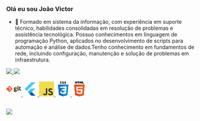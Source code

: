 ### Olá eu sou João Victor

- 🌱 Formado em sistema da informação, com experiência em suporte técnico, habilidades consolidadas em resolução de problemas e assistência tecnológica. Possuo conhecimentos em linguagem de programação Python, aplicados no desenvolvimento de scripts para automação e análise de dados.Tenho conhecimento em fundamentos de rede, incluindo configuração, manutenção e solução de problemas em infraestrutura. 

 <div>
  <a href="https://beacons.ai/JvictorSFS">
  <img height="180em" src="https://github-readme-stats.vercel.app/api?username=JvictorSFS&show_icons=true&theme=dark&include_all_commits=true&count_private=true"/>
  <img height="180em" src="https://github-readme-stats.vercel.app/api/top-langs/?username=JvictorSFS&layout=compact&langs_count=7&theme=dark"/>
</div>
  
  <div style="display: inline_block"><br>
   <code><img widht="30" height="40" src="https://raw.githubusercontent.com/github/explore/80688e429a7d4ef2fca1e82350fe8e3517d3494d/topics/git/git.png"></code>
   <code><img widht="30" height="40" src="https://raw.githubusercontent.com/github/explore/80688e429a7d4ef2fca1e82350fe8e3517d3494d/topics/flutter/flutter.png"></code>
   <code><img widht="30" height="40" src="https://raw.githubusercontent.com/github/explore/80688e429a7d4ef2fca1e82350fe8e3517d3494d/topics/javascript/javascript.png"></code>
   <code><img widht="30" height="40" src="https://raw.githubusercontent.com/github/explore/80688e429a7d4ef2fca1e82350fe8e3517d3494d/topics/css/css.png"></code>
   <code><img widht="30" height="40" src="https://raw.githubusercontent.com/github/explore/80688e429a7d4ef2fca1e82350fe8e3517d3494d/topics/html/html.png"></code>

   </div>
  
  ##
  
   <div> 
  <a href="https://www.linkedin.com/in/joão-victor-silva-firmino-soares-84b644178/" target="_blank"><img src="https://img.shields.io/badge/-LinkedIn-%230077B5?style=for-the-badge&logo=linkedin&logoColor=white" target="_blank"></a> 
     <div> 
    
  

    
   
   
  

    
   
   
